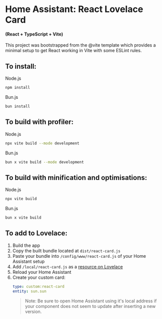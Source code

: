 # Home Assistant: React Lovelace Card
#### (React + TypeScript + Vite)

This project was bootstrapped from the @vite template which provides a minimal setup to get React working in Vite with some ESLint rules.

## To install:

Node.js
```bash
npm install
```

Bun.js
```bash
bun install
```

## To build with profiler:

Node.js
```bash
npx vite build --mode development
```

Bun.js
```bash
bun x vite build --mode development
```

## To build with minification and optimisations:

Node.js
```bash
npx vite build
```

Bun.js
```bash
bun x vite build
```

## To add to Lovelace:
1. Build the app
2. Copy the built bundle located at `dist/react-card.js`
3. Paste your bundle into `/config/www/react-card.js` of your Home Assistant setup
5. Add `/local/react-card.js` as a [resource on Lovelace](https://developers.home-assistant.io/docs/frontend/custom-ui/custom-card/#referencing-your-new-card)
6. Reload your Home Assistant
7. Create your custom card:
   ```yaml
   type: custom:react-card
   entity: sun.sun
   ```
   > Note: Be sure to open Home Assistant using it's local address if your component does not seem to update after inserting a new version.
